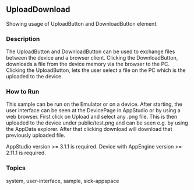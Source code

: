 ## UploadDownload

Showing usage of UploadButton and DownloadButton element.

### Description

The UploadButton and DownloadButton can be used to exchange files between the device and a browser client.
Clicking the DownloadButton, downloads a file from the device memory via the browser to the PC.
Clicking the UploadButton, lets the user select a file on the PC which is the uploaded to the device.

### How to Run

This sample can be run on the Emulator or on a device. After starting, the user interface can be seen at the DevicePage in AppStudio or by using a web browser.
First click on Upload and select any .png file. This is then uploaded to the device under public/test.png and can be seen e.g. by using the AppData explorer. After that clicking download will download that previously uploaded file.

AppStudio version >= 3.1.1 is required.
Device with AppEngine version >= 2.11.1 is required.

### Topics

system, user-interface, sample, sick-appspace
